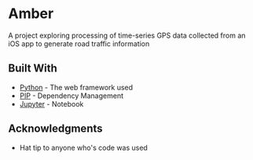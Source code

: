 # Amber 

A project exploring processing of time-series GPS data collected from an iOS app to generate road traffic information


## Built With

* [Python](https://python.org/) - The web framework used
* [PIP]() - Dependency Management
* [Jupyter](https://jupyter.org/) - Notebook


## Acknowledgments

* Hat tip to anyone who's code was used

